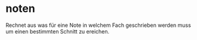noten
=====

Rechnet aus was für eine Note in welchem Fach geschrieben werden muss um einen bestimmten Schnitt zu ereichen.
